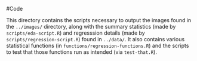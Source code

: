 #Code

This directory contains the scripts necessary to output the images found in the `../images/` directory, along with the summary statistics (made by `scripts/eda-script.R`) and regresssion details (made by `scripts/regression-script.R`) found in `../data/`. It also contains various statistical functions (in `functions/regression-functions.R`) and the scripts to test that those functions run as intended (via `test-that.R`).